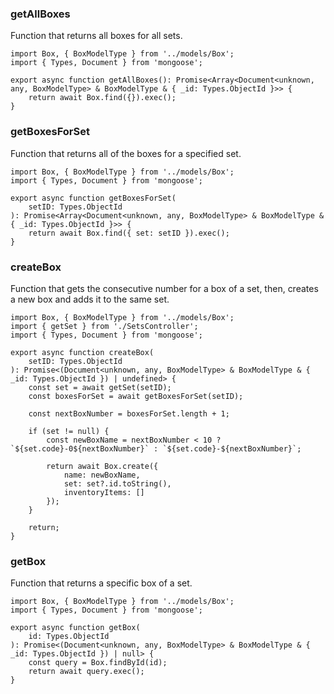 ### getAllBoxes
Function that returns all boxes for all sets.
```tsx
import Box, { BoxModelType } from '../models/Box';
import { Types, Document } from 'mongoose';

export async function getAllBoxes(): Promise<Array<Document<unknown, any, BoxModelType> & BoxModelType & { _id: Types.ObjectId }>> {
    return await Box.find({}).exec();
}
```
### getBoxesForSet
Function that returns all of the boxes for a specified set. 
```tsx
import Box, { BoxModelType } from '../models/Box';
import { Types, Document } from 'mongoose';

export async function getBoxesForSet(
    setID: Types.ObjectId
): Promise<Array<Document<unknown, any, BoxModelType> & BoxModelType & { _id: Types.ObjectId }>> {
    return await Box.find({ set: setID }).exec();
}
```
### createBox
Function that gets the consecutive number for a box of a set, then, creates a new box and adds it to the same set.
```tsx
import Box, { BoxModelType } from '../models/Box';
import { getSet } from './SetsController';
import { Types, Document } from 'mongoose';

export async function createBox(
    setID: Types.ObjectId
): Promise<(Document<unknown, any, BoxModelType> & BoxModelType & { _id: Types.ObjectId }) | undefined> {
    const set = await getSet(setID);
    const boxesForSet = await getBoxesForSet(setID);

    const nextBoxNumber = boxesForSet.length + 1;

    if (set != null) {
        const newBoxName = nextBoxNumber < 10 ? `${set.code}-0${nextBoxNumber}` : `${set.code}-${nextBoxNumber}`;

        return await Box.create({
            name: newBoxName,
            set: set?.id.toString(),
            inventoryItems: []
        });
    }

    return;
}
```
### getBox
Function that returns a specific box of a set.
```tsx
import Box, { BoxModelType } from '../models/Box';
import { Types, Document } from 'mongoose';

export async function getBox(
    id: Types.ObjectId
): Promise<(Document<unknown, any, BoxModelType> & BoxModelType & { _id: Types.ObjectId }) | null> {
    const query = Box.findById(id);
    return await query.exec();
}
```